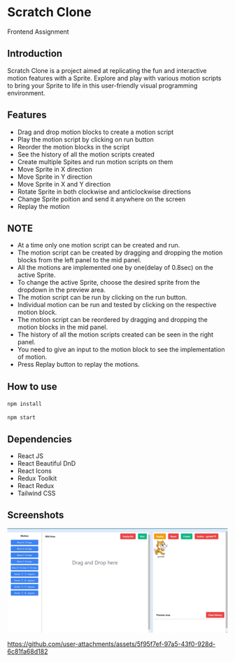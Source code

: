 # Scratch Clone

Frontend Assignment

## Introduction

Scratch Clone is a project aimed at replicating the fun and interactive motion features with a Sprite. Explore and play with various motion scripts to bring your Sprite to life in this user-friendly visual programming environment.

## Features

- Drag and drop motion blocks to create a motion script
- Play the motion script by clicking on run button
- Reorder the motion blocks in the script
- See the history of all the motion scripts created
- Create multiple Spites and run motion scripts on them
- Move Sprite in X direction
- Move Sprite in Y direction
- Move Sprite in X and Y direction
- Rotate Sprite in both clockwise and anticlockwise directions
- Change Sprite poition and send it anywhere on the screen
- Replay the motion

## NOTE

- At a time only one motion script can be created and run.
- The motion script can be created by dragging and dropping the motion blocks from the left panel to the mid panel.
- All the motions are implemented one by one(delay of 0.8sec) on the active Sprite.
- To change the active Sprite, choose the desired sprite from the dropdown in the preview area.
- The motion script can be run by clicking on the run button.
- Individual motion can be run and tested by clicking on the respective motion block.
- The motion script can be reordered by dragging and dropping the motion blocks in the mid panel.
- The history of all the motion scripts created can be seen in the right panel.
- You need to give an input to the motion block to see the implementation of motion.
- Press Replay button to replay the motions.

## How to use

`npm install`

`npm start`

## Dependencies

- React JS
- React Beautiful DnD
- React Icons
- Redux Toolkit
- React Redux
- Tailwind CSS

## Screenshots

![Screenshot 1](output1.jpg)

https://github.com/user-attachments/assets/5f95f7ef-97a5-43f0-928d-6c81fa68d182



